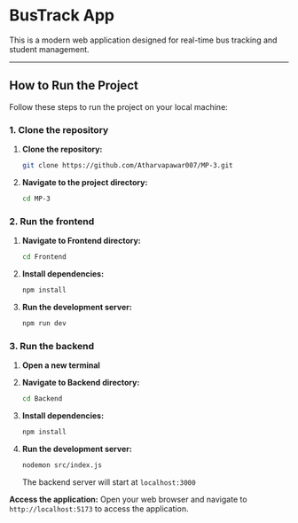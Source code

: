 # BusTrack App

This is a modern web application designed for real-time bus tracking and student management.

---

## How to Run the Project

Follow these steps to run the project on your local machine:

 ### 1. Clone the repository

1. **Clone the repository:**
   ```bash
   git clone https://github.com/Atharvapawar007/MP-3.git
   ```
2. **Navigate to the project directory:**
   ```bash
   cd MP-3
   ```

### 2. Run the frontend
1. **Navigate to Frontend directory:**
   ```bash
   cd Frontend
   ```
2. **Install dependencies:**
   ```bash
   npm install
   ```
3. **Run the development server:**
   ```bash
   npm run dev
   ```
### 3. Run the backend

1. **Open a new terminal**

2. **Navigate to Backend directory:**
   ```bash
   cd Backend
   ```
3. **Install dependencies:**
   ```bash
   npm install
   ```
3. **Run the development server:**
   ```bash
   nodemon src/index.js
   ```
   The backend server will start at `localhost:3000`

 **Access the application:**
   Open your web browser and navigate to `http://localhost:5173` to access the application.

